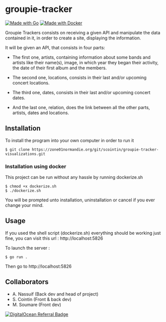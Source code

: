 # groupie-tracker
[![Made with Go](https://img.shields.io/badge/Go-1-blue?logo=go&logoColor=white)](https://golang.org "Go to Go homepage")  [![Made with Docker](https://img.shields.io/badge/Made_with-Docker-blue?logo=docker&logoColor=white)](https://www.docker.com/ "Go to Docker homepage")

Groupie Trackers consists on receiving a given API and manipulate the data contained in it, in order to create a site, displaying the information.

It will be given an API, that consists in four parts:

- The first one, artists, containing information about some bands and artists like their name(s), image, in which year they began their activity, the date of their first album and the members.

- The second one, locations, consists in their last and/or upcoming concert locations.

- The third one, dates, consists in their last and/or upcoming concert dates.

- And the last one, relation, does the link between all the other parts, artists, dates and locations.

## Installation

To install the program into your own computer in order to run it
```shell
$ git clone https://zone01normandie.org/git/scointin/groupie-tracker-visualizations.git
```

### Installation using docker
This project can be run without any hassle by running dockerize.sh
````shell
$ chmod +x dockerize.sh
$ ./dockerize.sh
````
You will be prompted unto installation, uninstallation or cancel if you ever change your mind.


## Usage

If you used the shell script (dockerize.sh) everything should be working just fine,
you can visit this url : http://localhost:5826  

To launch the server :
```shell
$ go run .
```
Then go to http://localhost:5826

## Collaborators

- A. Nassuif (Back dev and head of project)
- S. Cointin (Front & back dev)
- M. Soumare (Front dev)


<a href="https://www.digitalocean.com/?refcode=d52bcc90ccc2&utm_campaign=Referral_Invite&utm_medium=Referral_Program&utm_source=badge"><img src="https://web-platforms.sfo2.cdn.digitaloceanspaces.com/WWW/Badge%201.svg" alt="DigitalOcean Referral Badge" /></a>
